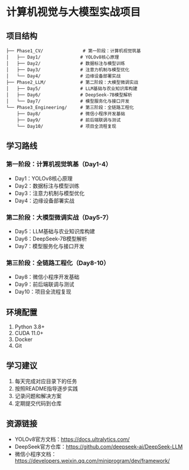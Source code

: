 # 计算机视觉与大模型实战项目

## 项目结构
```
├── Phase1_CV/               # 第一阶段：计算机视觉筑基
│   ├── Day1/               # YOLOv8核心原理
│   ├── Day2/               # 数据标注与模型训练
│   ├── Day3/               # 注意力机制与模型优化
│   └── Day4/               # 边缘设备部署实战
├── Phase2_LLM/             # 第二阶段：大模型微调实战
│   ├── Day5/               # LLM基础与农业知识库构建
│   ├── Day6/               # DeepSeek-7B模型解析
│   └── Day7/               # 模型服务化与接口开发
└── Phase3_Engineering/     # 第三阶段：全链路工程化
    ├── Day8/               # 微信小程序开发基础
    ├── Day9/               # 前后端联调与测试
    └── Day10/              # 项目全流程复现
```

## 学习路线

### 第一阶段：计算机视觉筑基（Day1-4）
- Day1：YOLOv8核心原理
- Day2：数据标注与模型训练
- Day3：注意力机制与模型优化
- Day4：边缘设备部署实战

### 第二阶段：大模型微调实战（Day5-7）
- Day5：LLM基础与农业知识库构建
- Day6：DeepSeek-7B模型解析
- Day7：模型服务化与接口开发

### 第三阶段：全链路工程化（Day8-10）
- Day8：微信小程序开发基础
- Day9：前后端联调与测试
- Day10：项目全流程复现

## 环境配置
1. Python 3.8+
2. CUDA 11.0+
3. Docker
4. Git

## 学习建议
1. 每天完成对应目录下的任务
2. 按照README指导逐步实践
3. 记录问题和解决方案
4. 定期提交代码到仓库

## 资源链接
- YOLOv8官方文档：https://docs.ultralytics.com/
- DeepSeek官方仓库：https://github.com/deepseek-ai/DeepSeek-LLM
- 微信小程序文档：https://developers.weixin.qq.com/miniprogram/dev/framework/ 